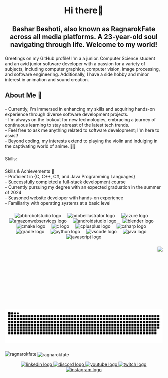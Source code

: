 <h1 align="center">Hi there👋</h1>

###

<h2 align="center">Bashar Beshoti, also known as RagnarokFate across all media platforms. A 23-year-old soul navigating through life. Welcome to my world!</h2>

###

<p align="left">Greetings on my GitHub profile! I'm a a junior. Computer Science student and an avid junior software developer with a passion for a variety of subjects, including computer graphics, computer vision, image processing, and software engineering. Additionally, I have a side hobby and minor interest in animation and sound creation.</p>

###

<h2 align="left">About Me 🚀</h2>

###

<p align="left">- Currently, I'm immersed in enhancing my skills and acquiring hands-on experience through diverse software development projects.<br>- I'm always on the lookout for new technologies, embracing a journey of continuous learning to stay abreast of the latest tech trends.<br>- Feel free to ask me anything related to software development; I'm here to assist!<br>- Beyond coding, my interests extend to playing the violin and indulging in the captivating world of anime. 🎻🌟</p>

###

<p align="left">Skills:</p>

###

<p align="left">Skills & Achievements 🌟<br>- Proficient in {C, C++, C#, and Java Programming Languages}<br>- Successfully completed a full-stack development course<br>- Currently pursuing my degree with an expected graduation in the summer of 2024<br>- Seasoned website developer with hands-on experience<br>- Familiarity with operating systems at a basic level</p>

###

<div align="center">
  <img src="https://skillicons.dev/icons?i=bots" height="30" alt="abbrobotstudio logo"  />
  <img width="12" />
  <img src="https://skillicons.dev/icons?i=ai" height="30" alt="adobeillustrator logo"  />
  <img width="12" />
  <img src="https://skillicons.dev/icons?i=azure" height="30" alt="azure logo"  />
  <img width="12" />
  <img src="https://skillicons.dev/icons?i=aws" height="30" alt="amazonwebservices logo"  />
  <img width="12" />
  <img src="https://skillicons.dev/icons?i=androidstudio" height="30" alt="androidstudio logo"  />
  <img width="12" />
  <img src="https://skillicons.dev/icons?i=blender" height="30" alt="blender logo"  />
  <img width="12" />
  <img src="https://skillicons.dev/icons?i=cmake" height="30" alt="cmake logo"  />
  <img width="12" />
  <img src="https://skillicons.dev/icons?i=c" height="30" alt="c logo"  />
  <img width="12" />
  <img src="https://skillicons.dev/icons?i=cpp" height="30" alt="cplusplus logo"  />
  <img width="12" />
  <img src="https://skillicons.dev/icons?i=cs" height="30" alt="csharp logo"  />
  <img width="12" />
  <img src="https://skillicons.dev/icons?i=gradle" height="30" alt="gradle logo"  />
  <img width="12" />
  <img src="https://skillicons.dev/icons?i=py" height="30" alt="python logo"  />
  <img width="12" />
  <img src="https://skillicons.dev/icons?i=vscode" height="30" alt="vscode logo"  />
  <img width="12" />
  <img src="https://skillicons.dev/icons?i=java" height="30" alt="java logo"  />
  <img width="12" />
  <img src="https://skillicons.dev/icons?i=js" height="30" alt="javascript logo"  />
</div>

###

<img align="right" height="200" src="https://media3.giphy.com/media/wGEymBvo6FUlR9bbda/giphy.gif?cid=ecf05e47wf9tgl4x60mmf8wus08ti2snhyv8fe5q8fmdwaf4&ep=v1_gifs_search&rid=giphy.gif&ct=g"  />

###

<br clear="both">

<img src="https://raw.githubusercontent.com/RagnarokFate/RagnarokFate/output/snake.svg" alt="Snake animation" />

###

<p><img align="left" src="https://github-readme-stats.vercel.app/api/top-langs?username=ragnarokfate&show_icons=true&locale=en&layout=compact" alt="ragnarokfate" /></p>

<p>&nbsp;<img align="center" src="https://github-readme-stats.vercel.app/api?username=ragnarokfate&show_icons=true&locale=en" alt="ragnarokfate" /></p>


<!-- <p><img align="center" src="https://github-readme-streak-stats.herokuapp.com/?user=ragnarokfate&" alt="ragnarokfate" /></p> -->


<div align="center">
  <a href="https://www.linkedin.com/in/bashar-beshoti" target="_blank">
    <img src="https://raw.githubusercontent.com/maurodesouza/profile-readme-generator/master/src/assets/icons/social/linkedin/default.svg" width="52" height="40" alt="linkedin logo"  />
  </a>
  <a href="https://discord.gg/sAm7mRe4mf" target="_blank">
    <img src="https://raw.githubusercontent.com/maurodesouza/profile-readme-generator/master/src/assets/icons/social/discord/default.svg" width="52" height="40" alt="discord logo"  />
  </a>
  <a href="https://www.youtube.com/@RagnarokFate" target="_blank">
    <img src="https://raw.githubusercontent.com/maurodesouza/profile-readme-generator/master/src/assets/icons/social/youtube/default.svg" width="52" height="40" alt="youtube logo"  />
  </a>
  <a href="https://www.twitch.tv/ragnarokfate" target="_blank">
    <img src="https://raw.githubusercontent.com/maurodesouza/profile-readme-generator/master/src/assets/icons/social/twitch/default.svg" width="52" height="40" alt="twitch logo"  />
  </a>
  <a href="https://www.instagram.com/bashar_bshoty" target="_blank">
    <img src="https://raw.githubusercontent.com/maurodesouza/profile-readme-generator/master/src/assets/icons/social/instagram/default.svg" width="52" height="40" alt="instagram logo"  />
  </a>
</div>

###
